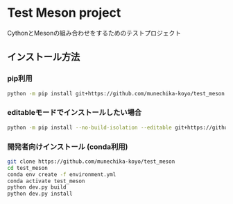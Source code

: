 # Test Meson project

CythonとMesonの組み合わせをするためのテストプロジェクト

## インストール方法
### pip利用
```bash
python -m pip install git+https://github.com/munechika-koyo/test_meson
```

### editableモードでインストールしたい場合
```bash
python -m pip install --no-build-isolation --editable git+https://github.com/munechika-koyo/test_meson
```

### 開発者向けインストール (conda利用)
```bash
git clone https://github.com/munechika-koyo/test_meson
cd test_meson
conda env create -f environment.yml
conda activate test_meson
python dev.py build
python dev.py install
```